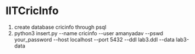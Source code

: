 # IITCricInfo
1. create database cricinfo through psql
2. python3 insert.py --name cricinfo --user amanyadav --pswd your_password --host localhost --port 5432 --ddl lab3.ddl --data lab3-data 